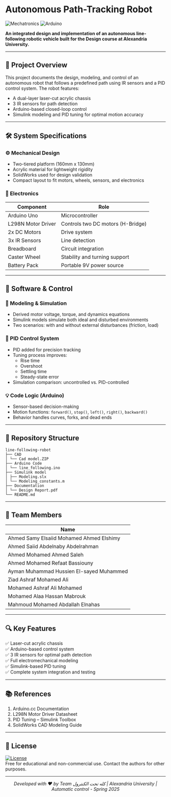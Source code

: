 # Autonomous Path-Tracking Robot

![Mechatronics](https://img.shields.io/badge/Mechatronics-Robotics-blue)
![Arduino](https://img.shields.io/badge/Arduino-Control_System-green)

**An integrated design and implementation of an autonomous line-following robotic vehicle built for the Design course at Alexandria University.**

---

## 📌 Project Overview

This project documents the design, modeling, and control of an autonomous robot that follows a predefined path using IR sensors and a PID control system. The robot features:

- A dual-layer laser-cut acrylic chassis
- 3 IR sensors for path detection
- Arduino-based closed-loop control
- Simulink modeling and PID tuning for optimal motion accuracy

---

## 🛠️ System Specifications

### ⚙️ Mechanical Design

- Two-tiered platform (160mm x 130mm)
- Acrylic material for lightweight rigidity
- SolidWorks used for design validation
- Compact layout to fit motors, wheels, sensors, and electronics

### 🔌 Electronics

| Component         | Role                                  |
|------------------|----------------------------------------|
| Arduino Uno       | Microcontroller                       |
| L298N Motor Driver| Controls two DC motors (H-Bridge)     |
| 2x DC Motors      | Drive system                          |
| 3x IR Sensors     | Line detection                        |
| Breadboard        | Circuit integration                   |
| Caster Wheel      | Stability and turning support         |
| Battery Pack      | Portable 9V power source              |

---

## 🧠 Software & Control

### 📐 Modeling & Simulation

- Derived motor voltage, torque, and dynamics equations
- Simulink models simulate both ideal and disturbed environments
- Two scenarios: with and without external disturbances (friction, load)

### 🧮 PID Control System

- PID added for precision tracking
- Tuning process improves:
  - Rise time
  - Overshoot
  - Settling time
  - Steady-state error
- Simulation comparison: uncontrolled vs. PID-controlled

### 💡 Code Logic (Arduino)

- Sensor-based decision-making
- Motion functions: `forward()`, `stop()`, `left()`, `right()`, `backward()`
- Behavior handles curves, forks, and dead ends

---

## 📂 Repository Structure

```
line-following-robot
├── CAD
│ └── Cad model.ZIP
├── Arduino Code
│ └── line_following.ino
├── Simulink model
│ ├── Modeling.slx
│ └── Modeling_constants.m
├── Documentation
│ └── Design Report.pdf
└── README.md
```

---

## 👥 Team Members

| Name                                        |
|---------------------------------------------|
| Ahmed Samy Elsaiid Mohamed Ahmed Elshimy    | 
| Ahmed Saiid Abdelnaby Abdelrahman           |
| Ahmed Mohamed Ahmed Saleh                   |
| Ahmed Mohamed Refaat Bassiouny              | 
| Ayman Muhammad Hussien El-sayed Muhammed    | 
| Ziad Ashraf Mohamed Ali                     |
| Mohamed Ashraf Ali Mohamed                  | 
| Mohamed Alaa Hassan Mabrouk                 |
| Mahmoud Mohamed Abdallah Elnahas            | 

---

## 🔍 Key Features

✅ Laser-cut acrylic chassis  
✅ Arduino-based control system  
✅ 3 IR sensors for optimal path detection  
✅ Full electromechanical modeling  
✅ Simulink-based PID tuning  
✅ Complete system integration and testing

---

## 📚 References

1. Arduino.cc Documentation  
2. L298N Motor Driver Datasheet  
3. PID Tuning – Simulink Toolbox  
4. SolidWorks CAD Modeling Guide  

---

## 📄 License

[![License](https://img.shields.io/badge/License-MIT-blue.svg)](LICENSE)  
Free for educational and non-commercial use. Contact the authors for other purposes.

---

<div align="center">
  <i>Developed with ❤️ by Team كله تحت الكنترول | Alexandria University | Automatic control - Spring 2025</i>
</div>
